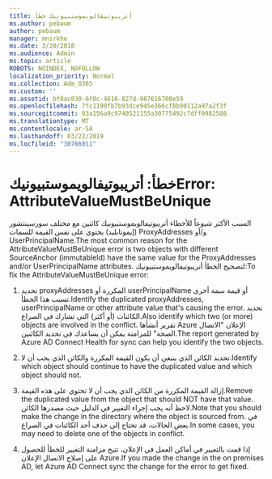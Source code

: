 ```yaml
---
title: أتريبوتيفالويموستبيونيك خطأ
ms.author: pebaum
author: pebaum
manager: mnirkhe
ms.date: 3/20/2018
ms.audience: Admin
ms.topic: article
ROBOTS: NOINDEX, NOFOLLOW
localization_priority: Normal
ms.collection: Adm_O365
ms.custom: ''
ms.assetid: bf8ac830-6f0c-4616-827d-987616700e59
ms.openlocfilehash: 7fc1190fb7b93dce945e366cf8b90112a97a2f3f
ms.sourcegitcommit: 03a156a9c9740521155a30775492c7dff0982588
ms.translationtype: MT
ms.contentlocale: ar-SA
ms.lasthandoff: 03/22/2019
ms.locfileid: "30766011"
---
```

# <a name="error-attributevaluemustbeunique"></a><span data-ttu-id="d2b3e-102">خطأ: أتريبوتيفالويموستبيونيك</span><span class="sxs-lookup"><span data-stu-id="d2b3e-102">Error: AttributeValueMustBeUnique</span></span>

<span data-ttu-id="d2b3e-103">السبب الأكثر شيوعاً للأخطاء أتريبوتيفالويموستبيونيك كائنين مع مختلف سورسينتشور (إيموتابليد) يحتوي على نفس القيمة للسمات ProxyAddresses و/أو UserPrincipalName.</span><span class="sxs-lookup"><span data-stu-id="d2b3e-103">The most common reason for the AttributeValueMustBeUnique error is two objects with different SourceAnchor (immutableId) have the same value for the ProxyAddresses and/or UserPrincipalName attributes.</span></span> <span data-ttu-id="d2b3e-104">لتصحيح الخطأ أتريبوتيفالويموستبيونيك:</span><span class="sxs-lookup"><span data-stu-id="d2b3e-104">To fix the AttributeValueMustBeUnique error:</span></span>
  
1. <span data-ttu-id="d2b3e-105">تحديد proxyAddresses المكررة أو userPrincipalName أو قيمة سمة أخرى تسبب هذا الخطأ.</span><span class="sxs-lookup"><span data-stu-id="d2b3e-105">Identify the duplicated proxyAddresses, userPrincipalName or other attribute value that's causing the error.</span></span> <span data-ttu-id="d2b3e-106">تحديد الكائنات (أو أكثر) التي تشارك في الصراع.</span><span class="sxs-lookup"><span data-stu-id="d2b3e-106">Also identify which two (or more) objects are involved in the conflict.</span></span> <span data-ttu-id="d2b3e-107">تقرير أنشأها Azure الإعلان "الاتصال الصحة" للمزامنة يمكن أن يساعدك في تحديد الكائنين.</span><span class="sxs-lookup"><span data-stu-id="d2b3e-107">The report generated by Azure AD Connect Health for sync can help you identify the two objects.</span></span>
    
2. <span data-ttu-id="d2b3e-108">تحديد الكائن الذي ينبغي أن يكون القيمة المكررة والكائن الذي يجب أن لا.</span><span class="sxs-lookup"><span data-stu-id="d2b3e-108">Identify which object should continue to have the duplicated value and which object should not.</span></span>
    
3. <span data-ttu-id="d2b3e-109">إزالة القيمة المكررة من الكائن الذي يجب أن لا تحتوي على هذه القيمة.</span><span class="sxs-lookup"><span data-stu-id="d2b3e-109">Remove the duplicated value from the object that should NOT have that value.</span></span> <span data-ttu-id="d2b3e-110">لاحظ أنه يجب إجراء التغيير في الدليل حيث مصدرها الكائن.</span><span class="sxs-lookup"><span data-stu-id="d2b3e-110">Note that you should make the change in the directory where the object is sourced from.</span></span> <span data-ttu-id="d2b3e-111">في بعض الحالات، قد تحتاج إلى حذف أحد الكائنات في الصراع.</span><span class="sxs-lookup"><span data-stu-id="d2b3e-111">In some cases, you may need to delete one of the objects in conflict.</span></span>
    
4. <span data-ttu-id="d2b3e-112">إذا قمت بالتغيير في أماكن العمل في الإعلان، تتيح مزامنة التغيير للخطأ للحصول على إصلاح الاتصال الإعلان Azure.</span><span class="sxs-lookup"><span data-stu-id="d2b3e-112">If you made the change in the on premises AD, let Azure AD Connect sync the change for the error to get fixed.</span></span>
    

